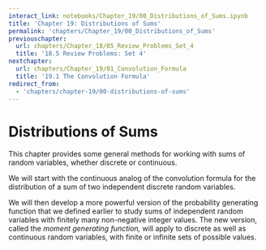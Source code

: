 ```yaml
---
interact_link: notebooks/Chapter_19/00_Distributions_of_Sums.ipynb
title: 'Chapter 19: Distributions of Sums'
permalink: 'chapters/Chapter_19/00_Distributions_of_Sums'
previouschapter:
  url: chapters/Chapter_18/05_Review_Problems_Set_4
  title: '18.5 Review Problems: Set 4'
nextchapter:
  url: chapters/Chapter_19/01_Convolution_Formula
  title: '19.1 The Convolution Formula'
redirect_from:
  - 'chapters/chapter-19/00-distributions-of-sums'
---
```


# Distributions of Sums

This chapter provides some general methods for working with sums of random variables, whether discrete or continuous. 

We will start with the continuous analog of the convolution formula for the distribution of a sum of two independent discrete random variables.

We will then develop a more powerful version of the probability generating function that we defined earlier to study sums of independent random variables with finitely many non-negative integer values. The new version, called the *moment generating function,* will apply to discrete as well as continuous random variables, with finite or infinite sets of possible values.
